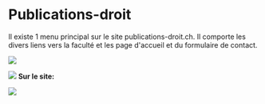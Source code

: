 Publications-droit
==================

Il existe 1 menu principal sur le site publications-droit.ch. Il comporte les divers liens vers la faculté et les page d'accueil et du formulaire de contact.

![](https://library.test/images/vaHlB23VWBGGj1Jnkcy1S2cVF90G1V2lInWhxXaG.png)

![](https://library.test/images/6V4hPjD2mdx8XOl0s5hkK5JMdo2OWVSJ9MbbOOSA.png)
**Sur le site:**

![](https://library.test/images/7Vbd9TOLA6joGpEDgDhHbn6HfOypLP02cPEo4snC.png) 
